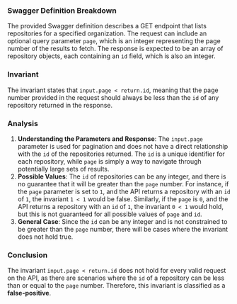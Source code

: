 ### Swagger Definition Breakdown
The provided Swagger definition describes a GET endpoint that lists repositories for a specified organization. The request can include an optional query parameter `page`, which is an integer representing the page number of the results to fetch. The response is expected to be an array of repository objects, each containing an `id` field, which is also an integer.

### Invariant
The invariant states that `input.page < return.id`, meaning that the page number provided in the request should always be less than the `id` of any repository returned in the response.

### Analysis
1. **Understanding the Parameters and Response**: The `input.page` parameter is used for pagination and does not have a direct relationship with the `id` of the repositories returned. The `id` is a unique identifier for each repository, while `page` is simply a way to navigate through potentially large sets of results.
2. **Possible Values**: The `id` of repositories can be any integer, and there is no guarantee that it will be greater than the `page` number. For instance, if the `page` parameter is set to `1`, and the API returns a repository with an `id` of `1`, the invariant `1 < 1` would be false. Similarly, if the `page` is `0`, and the API returns a repository with an `id` of `1`, the invariant `0 < 1` would hold, but this is not guaranteed for all possible values of `page` and `id`.
3. **General Case**: Since the `id` can be any integer and is not constrained to be greater than the `page` number, there will be cases where the invariant does not hold true.

### Conclusion
The invariant `input.page < return.id` does not hold for every valid request on the API, as there are scenarios where the `id` of a repository can be less than or equal to the `page` number. Therefore, this invariant is classified as a **false-positive**.
